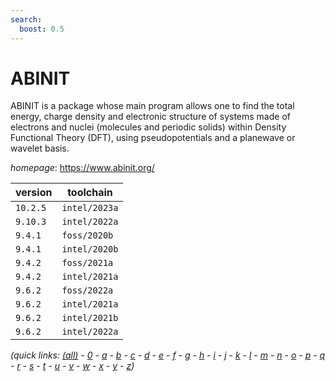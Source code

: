 ```yaml
---
search:
  boost: 0.5
---
```

# ABINIT

ABINIT is a package whose main program allows one to find the total energy, charge density and electronic structure of systems made of electrons and nuclei (molecules and periodic solids) within Density Functional Theory (DFT), using pseudopotentials and a planewave or wavelet basis.

*homepage*: <https://www.abinit.org/>

version | toolchain
--------|----------
``10.2.5`` | ``intel/2023a``
``9.10.3`` | ``intel/2022a``
``9.4.1`` | ``foss/2020b``
``9.4.1`` | ``intel/2020b``
``9.4.2`` | ``foss/2021a``
``9.4.2`` | ``intel/2021a``
``9.6.2`` | ``foss/2022a``
``9.6.2`` | ``intel/2021a``
``9.6.2`` | ``intel/2021b``
``9.6.2`` | ``intel/2022a``


*(quick links: [(all)](../index.md) - [0](../0/index.md) - [a](../a/index.md) - [b](../b/index.md) - [c](../c/index.md) - [d](../d/index.md) - [e](../e/index.md) - [f](../f/index.md) - [g](../g/index.md) - [h](../h/index.md) - [i](../i/index.md) - [j](../j/index.md) - [k](../k/index.md) - [l](../l/index.md) - [m](../m/index.md) - [n](../n/index.md) - [o](../o/index.md) - [p](../p/index.md) - [q](../q/index.md) - [r](../r/index.md) - [s](../s/index.md) - [t](../t/index.md) - [u](../u/index.md) - [v](../v/index.md) - [w](../w/index.md) - [x](../x/index.md) - [y](../y/index.md) - [z](../z/index.md))*

